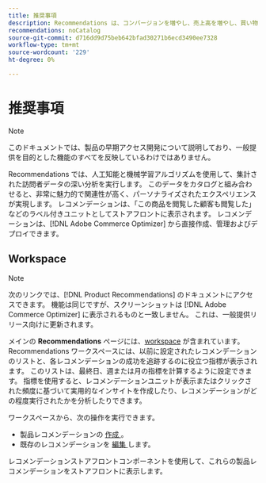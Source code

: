 ```yaml
---
title: 推奨事項
description: Recommendations は、コンバージョンを増やし、売上高を増やし、買い物客のエンゲージメントを促進するために使用できる、強力なマーケティングツールです。
recommendations: noCatalog
source-git-commit: d716dd9d75beb642bfad30271b6ecd3490ee7328
workflow-type: tm+mt
source-wordcount: '229'
ht-degree: 0%

---
```


# 推奨事項

>[!NOTE]
>
>このドキュメントでは、製品の早期アクセス開発について説明しており、一般提供を目的とした機能のすべてを反映しているわけではありません。

Recommendations では、人工知能と機械学習アルゴリズムを使用して、集計された訪問者データの深い分析を実行します。 このデータをカタログと組み合わせると、非常に魅力的で関連性が高く、パーソナライズされたエクスペリエンスが実現します。 レコメンデーションは、「この商品を閲覧した顧客も閲覧した」などのラベル付きユニットとしてストアフロントに表示されます。 レコメンデーションは、[!DNL Adobe Commerce Optimizer] から直接作成、管理およびデプロイできます。

## Workspace

>[!NOTE]
>
>次のリンクでは、[!DNL Product Recommendations] のドキュメントにアクセスできます。 機能は同じですが、スクリーンショットは [!DNL Adobe Commerce Optimizer] に表示されるものと一致しません。 これは、一般提供リリース向けに更新されます。

メインの **Recommendations** ページには、[workspace](../../product-recommendations/workspace.md) が含まれています。 Recommendations ワークスペースには、以前に設定されたレコメンデーションのリストと、各レコメンデーションの成功を追跡するのに役立つ指標が表示されます。 このリストは、最終日、週または月の指標を計算するように設定できます。 指標を使用すると、レコメンデーションユニットが表示またはクリックされた頻度に基づいて実用的なインサイトを作成したり、レコメンデーションがどの程度実行されたかを分析したりできます。

ワークスペースから、次の操作を実行できます。

- 製品レコメンデーションの [ 作成 ](../../product-recommendations/create.md)。
- 既存のレコメンデーションを [ 編集 ](../../product-recommendations/edit.md) します。

レコメンデーションストアフロントコンポーネントを使用して、これらの製品レコメンデーションをストアフロントに表示します。
